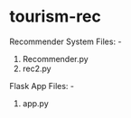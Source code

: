 # tourism-rec
Recommender System Files: -
  1. Recommender.py
  2. rec2.py

Flask App Files: -
  1. app.py
